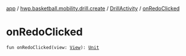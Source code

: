 [app](../../index.md) / [hwp.basketball.mobility.drill.create](../index.md) / [DrillActivity](index.md) / [onRedoClicked](.)

# onRedoClicked

`fun onRedoClicked(view: `[`View`](https://developer.android.com/reference/android/view/View.html)`): `[`Unit`](https://kotlinlang.org/api/latest/jvm/stdlib/kotlin/-unit/index.html)